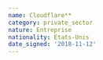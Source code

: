```yaml
---
name: Cloudflare**
category: private_sector
nature: Entreprise
nationality: Etats-Unis
date_signed: '2018-11-12'
---
```

    